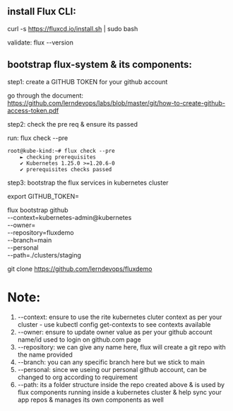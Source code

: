 install Flux CLI: 
------------------

curl -s https://fluxcd.io/install.sh | sudo bash

validate: flux --version


bootstrap flux-system & its components:
---------------------------------------

step1: create a GITHUB TOKEN for your github account

go through the document: https://github.com/lerndevops/labs/blob/master/git/how-to-create-github-access-token.pdf

step2: check the pre req & ensure its passed 

run: flux check --pre 

    root@kube-kind:~# flux check --pre
        ► checking prerequisites
        ✔ Kubernetes 1.25.0 >=1.20.6-0
        ✔ prerequisites checks passed


step3: bootstrap the flux services in kubernetes cluster

export GITHUB_TOKEN=<replace-the-token-genereated-as-per-above-step1>

flux bootstrap github \
  --context=kubernetes-admin@kubernetes \
  --owner=<YOUR-GITHUB-ACCOUNT-ID> \
  --repository=fluxdemo \
  --branch=main \
  --personal \
  --path=./clusters/staging

git clone https://github.com/lerndevops/fluxdemo


# Note: 
   1) --context: ensure to use the rite kubernetes cluter context as per your cluster - use kubectl config get-contexts to see contexts available 
   2) --owner: ensure to update owner value as per your github account name/id used to login on github.com page
   3) --repository: we can give any name here, flux will create a git repo with the name provided
   4) --branch: you can any specific branch here but we stick to main 
   5) --personal: since we useing our personal github account, can be changed to org according to requirement
   6) --path: its a folder structure inside the repo created above & is used by flux components running inside a kubernetes cluster & help sync your app repos & manages its own components as well  
